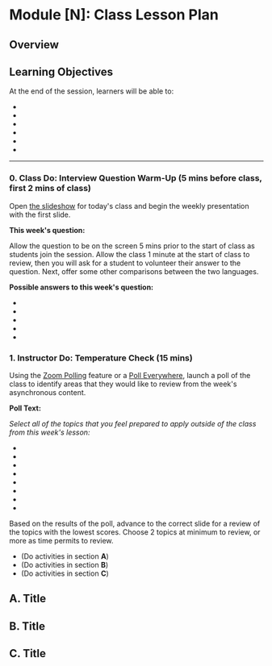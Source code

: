 # Module [N]: Class Lesson Plan

## Overview


## Learning Objectives

At the end of the session, learners will be able to:
 
* 

* 

* 

* 

* 

* 

- - -

### 0. Class Do: Interview Question Warm-Up (5 mins before class, first 2 mins of class) 

Open [the slideshow]() for today's class and begin the weekly presentation with the first slide. 

**This week's question:** 

Allow the question to be on the screen 5 mins prior to the start of class as students join the session. Allow the class 1 minute at the start of class to review, then you will ask for a student to volunteer their answer to the question. Next, offer some other comparisons between the two languages.

**Possible answers to this week's question:**

* 
* 
* 
* 
* 

### 1. Instructor Do: Temperature Check (15 mins)
Using the [Zoom Polling](https://support.zoom.us/hc/en-us/articles/213756303-Polling-for-Meetings) feature or a [Poll Everywhere](http://www.polleverywhere.com), launch a poll of the class to identify areas that they would like to review from the week's asynchronous content. 

**Poll Text:**

*Select all of the topics that you feel prepared to apply outside of the class from this week's lesson:*

* 
* 
* 
* 
* 
* 
* 
* 

Based on the results of the poll, advance to the correct slide for a review of the topics with the lowest scores. Choose 2 topics at minimum to review, or more as time permits to review.

* (Do activities in section **A**)
* (Do activities in section **B**)
* (Do activities in section **C**)


## A. Title

## B. Title

## C. Title

